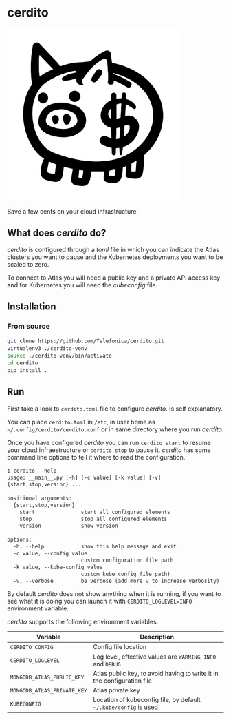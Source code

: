 # cerdito

![Piggy Bank](piggy.svg)

Save a few cents on your cloud infrastructure.

## What does _cerdito_ do?

_cerdito_ is configured through a _toml_ file in which you can indicate the
Atlas clusters you want to pause and the Kubernetes deployments you want to
be scaled to zero.

To connect to Atlas you will need a public key and a private API access key
and for Kubernetes you will need the _cubeconfig_ file.

## Installation

### From source

```sh
git clone https://github.com/Telefonica/cerdito.git
virtualenv3 ./cerdito-venv
source ./cerdito-venv/bin/activate
cd cerdito
pip install .
```

## Run

First take a look to `cerdito.toml` file to configure _cerdito_. Is self
explanatory.

You can place `cerdito.toml` in `/etc`, in user home as
`~/.config/cerdito/cerdito.conf` or in same directory where you run
_cerdito_.

Once you have configured _cerdito_ you can run `cerdito start` to resume your
cloud infraestructure or `cerdito stop` to pause it. _cerdito_ has some
command line options to tell it where to read the configuration.

```
$ cerdito --help
usage: __main__.py [-h] [-c value] [-k value] [-v] {start,stop,version} ...

positional arguments:
  {start,stop,version}
    start               start all configured elements
    stop                stop all configured elements
    version             show version

options:
  -h, --help            show this help message and exit
  -c value, --config value
                        custom configuration file path
  -k value, --kube-config value
                        custom kube config file path)
  -v, --verbose         be verbose (add more v to increase verbosity)
```

By default _cerdito_ does not show anything when it is running, if you want
to see what it is doing you can launch it with `CERDITO_LOGLEVEL=INFO`
environment variable.

_cerdito_ supports the following environment variables.


| Variable | Description |
| --- | --- |
| `CERDITO_CONFIG` | Config file location |
| `CERDITO_LOGLEVEL` | Log level, effective values are `WARNING`, `INFO` and `DEBUG` |
| `MONGODB_ATLAS_PUBLIC_KEY` | Atlas public key, to avoid having to write it in the configuration file |
| `MONGODB_ATLAS_PRIVATE_KEY` | Atlas private key |
| `KUBECONFIG` | Location of kubeconfig file, by default `~/.kube/config` is used |
